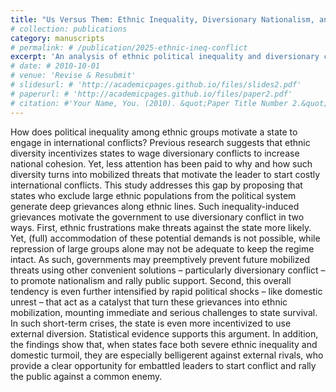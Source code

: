 ```yaml
---
title: "Us Versus Them: Ethnic Inequality, Diversionary Nationalism, and International Conflict"
# collection: publications
category: manuscripts
# permalink: # /publication/2025-ethnic-ineq-conflict
excerpt: 'An analysis of ethnic political inequality and diversionary conflict.'
# date: # 2010-10-01
# venue: 'Revise & Resubmit'
# slidesurl: # 'http://academicpages.github.io/files/slides2.pdf'
# paperurl: # 'http://academicpages.github.io/files/paper2.pdf'
# citation: #'Your Name, You. (2010). &quot;Paper Title Number 2.&quot; <i>Journal 1</i>. 1(2).'
---
```


How does political inequality among ethnic groups motivate a state to engage in international conflicts? Previous research suggests that ethnic diversity incentivizes states to wage diversionary conflicts to increase national cohesion. Yet, less attention has been paid to why and how such diversity turns into mobilized threats that motivate the leader to start costly international conflicts. This study addresses this gap by proposing that states who exclude large ethnic populations from the political system generate deep grievances along ethnic lines. Such inequality-induced grievances motivate the government to use diversionary conflict in two ways. First, ethnic frustrations make threats against the state more likely. Yet, (full) accommodation of these potential demands is not possible, while repression of large groups alone may not be adequate to keep the regime intact. As such, governments may preemptively prevent future mobilized threats using other convenient solutions – particularly diversionary conflict – to promote nationalism and rally public support. Second, this overall tendency is even further intensified by rapid political shocks – like domestic unrest – that act as a catalyst that turn these grievances into ethnic mobilization, mounting immediate and serious challenges to state survival. In such short-term crises, the state is even more incentivized to use external diversion. Statistical evidence supports this argument. In addition, the findings show that, when states face both severe ethnic inequality and domestic turmoil, they are especially belligerent against external rivals, who provide a clear opportunity for embattled leaders to start conflict and rally the public against a common enemy.
